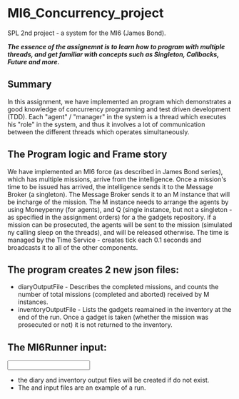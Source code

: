 # MI6_Concurrency_project
SPL 2nd project - a system for the MI6 (James Bond).

***The essence of the assignemnt is to learn how to program with multiple threads, and get familiar with concepts such as Singleton, Callbacks, Future and more.***

## Summary
In this assignment, we have implemented an program which demonstrates a good knowledge of concurrency programming and test driven development (TDD).
Each "agent" / "manager" in the system is a thread which executes his "role" in the system, and thus it involves a lot of communication between the different threads which operates simultaneously.

## The Program logic and Frame story
We have implemented an MI6 force (as described in James Bond series), which has multiple missions, arrive from the intelligence.
Once a mission's time to be issued has arrived, the intelligence sends it to the Message Broker (a singleton).
The Message Broker sends it to an M instance that will be incharge of the mission.
The M instance needs to arrange the agents by using Moneypenny (for agents), and Q (single instance, but not a singleton - as specified in the assignment orders) for a the gadgets repository.
if a mission can be prosecuted, the agents will be sent to the mission (simulated ny calling sleep on the threads), and will be released otherwise.
The time is managed by the Time Service - creates  tick each 0.1 seconds and broadcasts it to all of the other components.

## The program creates 2 new json files:
- diaryOutputFile - Describes the completed missions, and counts the number of total missions (completed and aborted) received by M instances.
- inventoryOutputFile - Lists the gadgets reamained in the inventory at the end of the run. Once a gadget is taken (whether the mission was prosecuted or not) it is not returned to the inventory.

## The MI6Runner input:
<input file> <diary output file name> <inventory output file name>

- the diary and inventory output files will be created if do not exist.
- The and input files are an example of a run.
